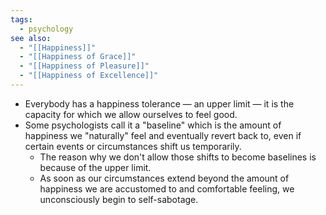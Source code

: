 ```yaml
---
tags:
  - psychology
see also:
  - "[[Happiness]]"
  - "[[Happiness of Grace]]"
  - "[[Happiness of Pleasure]]"
  - "[[Happiness of Excellence]]"
---
```

- Everybody has a happiness tolerance — an upper limit — it is the capacity for which we allow ourselves to feel good.
- Some psychologists call it a "baseline" which is the amount of happiness we "naturally" feel and eventually revert back to, even if certain events or circumstances shift us temporarily.
	- The reason why we don't allow those shifts to become baselines is because of the upper limit.
	- As soon as our circumstances extend beyond the amount of happiness we are accustomed to and comfortable feeling, we unconsciously begin to self-sabotage. 
